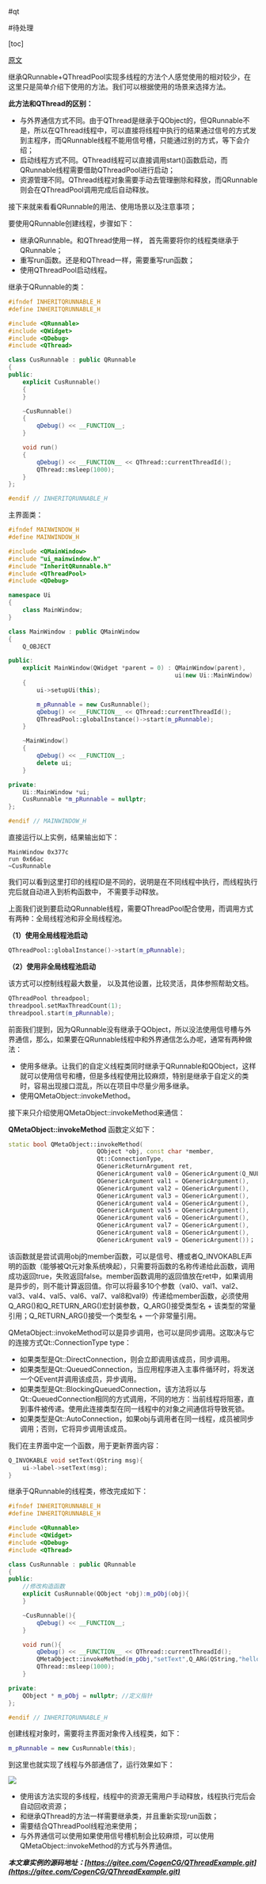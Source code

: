 

#qt

#待处理

[toc]

[原文](https://www.cnblogs.com/lcgbk/p/13952117.html)

继承QRunnable+QThreadPool实现多线程的方法个人感觉使用的相对较少，在这里只是简单介绍下使用的方法。我们可以根据使用的场景来选择方法。

**此方法和QThread的区别：** 

*   与外界通信方式不同。由于QThread是继承于QObject的，但QRunnable不是，所以在QThread线程中，可以直接将线程中执行的结果通过信号的方式发到主程序，而QRunnable线程不能用信号槽，只能通过别的方式，等下会介绍；
*   启动线程方式不同。QThread线程可以直接调用start()函数启动，而QRunnable线程需要借助QThreadPool进行启动；
*   资源管理不同。QThread线程对象需要手动去管理删除和释放，而QRunnable则会在QThreadPool调用完成后自动释放。

接下来就来看看QRunnable的用法、使用场景以及注意事项；

要使用QRunnable创建线程，步骤如下：

*   继承QRunnable。和QThread使用一样， 首先需要将你的线程类继承于QRunnable；
*   重写run函数。还是和QThread一样，需要重写run函数；
*   使用QThreadPool启动线程。

继承于QRunnable的类：

```cpp
#ifndef INHERITQRUNNABLE_H
#define INHERITQRUNNABLE_H

#include <QRunnable>
#include <QWidget>
#include <QDebug>
#include <QThread>

class CusRunnable : public QRunnable
{
public:
    explicit CusRunnable()
    {
    }

    ~CusRunnable()
    {
        qDebug() << __FUNCTION__;
    }

    void run()
    {
        qDebug() << __FUNCTION__ << QThread::currentThreadId();
        QThread::msleep(1000);
    }
};

#endif // INHERITQRUNNABLE_H
```

主界面类：

```cpp
#ifndef MAINWINDOW_H
#define MAINWINDOW_H

#include <QMainWindow>
#include "ui_mainwindow.h"
#include "InheritQRunnable.h"
#include <QThreadPool>
#include <QDebug>

namespace Ui
{
    class MainWindow;
}

class MainWindow : public QMainWindow
{
    Q_OBJECT

public:
    explicit MainWindow(QWidget *parent = 0) : QMainWindow(parent),
                                               ui(new Ui::MainWindow)
    {
        ui->setupUi(this);

        m_pRunnable = new CusRunnable();
        qDebug() << __FUNCTION__ << QThread::currentThreadId();
        QThreadPool::globalInstance()->start(m_pRunnable);
    }

    ~MainWindow()
    {
        qDebug() << __FUNCTION__;
        delete ui;
    }

private:
    Ui::MainWindow *ui;
    CusRunnable *m_pRunnable = nullptr;
};

#endif // MAINWINDOW_H

```

直接运行以上实例，结果输出如下：

```shell
MainWindow 0x377c
run 0x66ac
~CusRunnable
```

我们可以看到这里打印的线程ID是不同的，说明是在不同线程中执行，而线程执行完后就自动进入到析构函数中， 不需要手动释放。

上面我们说到要启动QRunnable线程，需要QThreadPool配合使用，而调用方式有两种：全局线程池和非全局线程池。

**（1）使用全局线程池启动**

```cpp
QThreadPool::globalInstance()->start(m_pRunnable);
```

**（2）使用非全局线程池启动**

该方式可以控制线程最大数量， 以及其他设置，比较灵活，具体参照帮助文档。

```cpp
QThreadPool threadpool; 
threadpool.setMaxThreadCount(1); 
threadpool.start(m_pRunnable);
```

前面我们提到，因为QRunnable没有继承于QObject，所以没法使用信号槽与外界通信，那么，如果要在QRunnable线程中和外界通信怎么办呢，通常有两种做法：

*   使用多继承。让我们的自定义线程类同时继承于QRunnable和QObject，这样就可以使用信号和槽，但是多线程使用比较麻烦，特别是继承于自定义的类时，容易出现接口混乱，所以在项目中尽量少用多继承。
*   使用QMetaObject::invokeMethod。

接下来只介绍使用QMetaObject::invokeMethod来通信：

**QMetaObject::invokeMethod** 函数定义如下：

```cpp
static bool QMetaObject::invokeMethod(
                         QObject *obj, const char *member,
                         Qt::ConnectionType,
                         QGenericReturnArgument ret,
                         QGenericArgument val0 = QGenericArgument(Q_NULLPTR),
                         QGenericArgument val1 = QGenericArgument(),
                         QGenericArgument val2 = QGenericArgument(),
                         QGenericArgument val3 = QGenericArgument(),
                         QGenericArgument val4 = QGenericArgument(),
                         QGenericArgument val5 = QGenericArgument(),
                         QGenericArgument val6 = QGenericArgument(),
                         QGenericArgument val7 = QGenericArgument(),
                         QGenericArgument val8 = QGenericArgument(),
                         QGenericArgument val9 = QGenericArgument())；

```

该函数就是尝试调用obj的member函数，可以是信号、槽或者Q\_INVOKABLE声明的函数（能够被Qt元对象系统唤起），只需要将函数的名称传递给此函数，调用成功返回true，失败返回false。member函数调用的返回值放在ret中，如果调用是异步的，则不能计算返回值。你可以将最多10个参数（val0、val1、val2、val3、val4、val5、val6、val7、val8和val9）传递给member函数，必须使用Q\_ARG()和Q\_RETURN\_ARG()宏封装参数，Q\_ARG()接受类型名 + 该类型的常量引用；Q\_RETURN\_ARG()接受一个类型名 + 一个非常量引用。

QMetaObject::invokeMethod可以是异步调用，也可以是同步调用。这取决与它的连接方式Qt::ConnectionType type：

*   如果类型是Qt::DirectConnection，则会立即调用该成员，同步调用。
*   如果类型是Qt::QueuedConnection，当应用程序进入主事件循环时，将发送一个QEvent并调用该成员，异步调用。
*   如果类型是Qt::BlockingQueuedConnection，该方法将以与Qt::QueuedConnection相同的方式调用，不同的地方：当前线程将阻塞，直到事件被传递。使用此连接类型在同一线程中的对象之间通信将导致死锁。
*   如果类型是Qt::AutoConnection，如果obj与调用者在同一线程，成员被同步调用；否则，它将异步调用该成员。

我们在主界面中定一个函数，用于更新界面内容：

```cpp
Q_INVOKABLE void setText(QString msg){
    ui->label->setText(msg);
}
```

继承于QRunnable的线程类，修改完成如下：

```cpp
#ifndef INHERITQRUNNABLE_H
#define INHERITQRUNNABLE_H

#include <QRunnable>
#include <QWidget>
#include <QDebug>
#include <QThread>

class CusRunnable : public QRunnable
{
public:
    //修改构造函数
    explicit CusRunnable(QObject *obj):m_pObj(obj){
    }

    ~CusRunnable(){
        qDebug() << __FUNCTION__;
    }

    void run(){
        qDebug() << __FUNCTION__ << QThread::currentThreadId();
        QMetaObject::invokeMethod(m_pObj,"setText",Q_ARG(QString,"hello world!")); //此处与外部通信
        QThread::msleep(1000);
    }

private:
    QObject * m_pObj = nullptr; //定义指针
};

#endif // INHERITQRUNNABLE_H
```

创建线程对象时，需要将主界面对象传入线程类，如下：

```cpp
m_pRunnable = new CusRunnable(this);
```

到这里也就实现了线程与外部通信了，运行效果如下：

[![](https://img2020.cnblogs.com/blog/2085020/202011/2085020-20201110090834920-1274689039.png)
](https://img2020.cnblogs.com/blog/2085020/202011/2085020-20201110090834920-1274689039.png)

*   使用该方法实现的多线程，线程中的资源无需用户手动释放，线程执行完后会自动回收资源；
*   和继承QThread的方法一样需要继承类，并且重新实现run函数；
*   需要结合QThreadPool线程池来使用；
*   与外界通信可以使用如果使用信号槽机制会比较麻烦，可以使用QMetaObject::invokeMethod的方式与外界通信。

_**本文章实例的源码地址：[https://gitee.com/CogenCG/QThreadExample.git](https://gitee.com/CogenCG/QThreadExample.git)**_